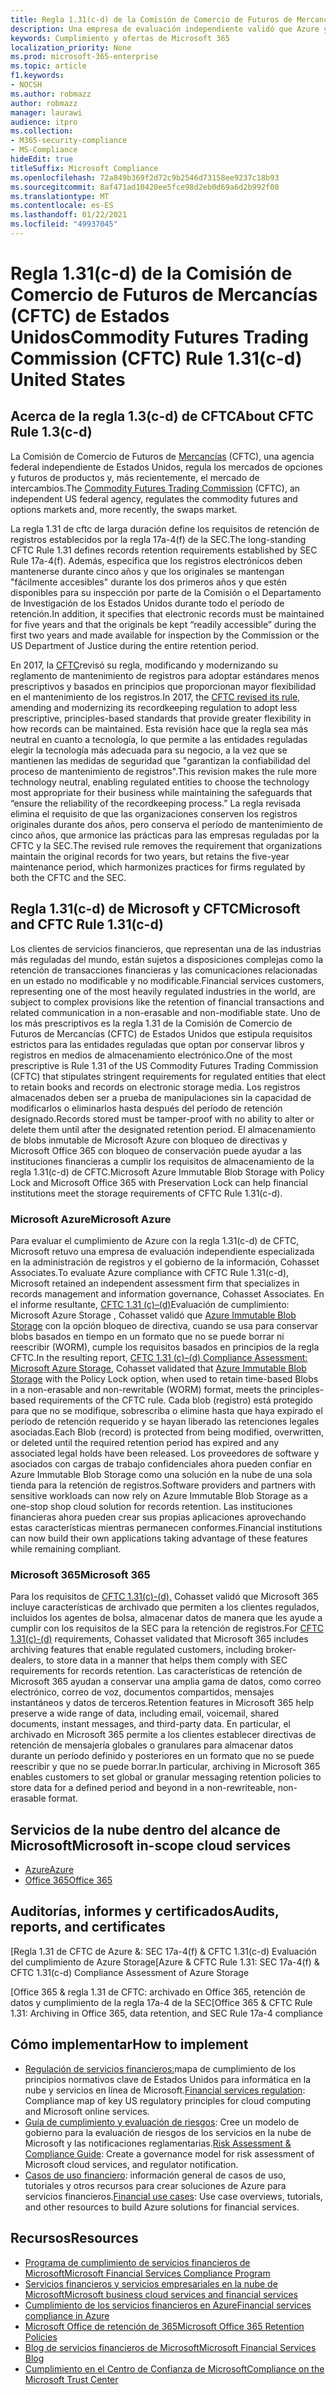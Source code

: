 ```yaml
---
title: Regla 1.31(c-d) de la Comisión de Comercio de Futuros de Mercancías (CFTC) de Estados Unidos
description: Una empresa de evaluación independiente validó que Azure y Office 365 pueden ayudar a las empresas financieras a cumplir con los requisitos de retención de registros y almacenamiento inmutable de la regla CFTC 1.31.
keywords: Cumplimiento y ofertas de Microsoft 365
localization_priority: None
ms.prod: microsoft-365-enterprise
ms.topic: article
f1.keywords:
- NOCSH
ms.author: robmazz
author: robmazz
manager: laurawi
audience: itpro
ms.collection:
- M365-security-compliance
- MS-Compliance
hideEdit: true
titleSuffix: Microsoft Compliance
ms.openlocfilehash: 72a849b369f2d72c9b2546d73158ee9237c18b93
ms.sourcegitcommit: 8af471ad10420ee5fce98d2eb0d69a6d2b992f08
ms.translationtype: MT
ms.contentlocale: es-ES
ms.lasthandoff: 01/22/2021
ms.locfileid: "49937045"
---
```

# <a name="commodity-futures-trading-commission-cftc-rule-131c-d-united-states"></a><span data-ttu-id="25e29-104">Regla 1.31(c-d) de la Comisión de Comercio de Futuros de Mercancías (CFTC) de Estados Unidos</span><span class="sxs-lookup"><span data-stu-id="25e29-104">Commodity Futures Trading Commission (CFTC) Rule 1.31(c-d) United States</span></span>

## <a name="about-cftc-rule-13c-d"></a><span data-ttu-id="25e29-105">Acerca de la regla 1.3(c-d) de CFTC</span><span class="sxs-lookup"><span data-stu-id="25e29-105">About CFTC Rule 1.3(c-d)</span></span>

<span data-ttu-id="25e29-106">La Comisión de Comercio de Futuros de [Mercancías](https://www.cftc.gov/) (CFTC), una agencia federal independiente de Estados Unidos, regula los mercados de opciones y futuros de productos y, más recientemente, el mercado de intercambios.</span><span class="sxs-lookup"><span data-stu-id="25e29-106">The [Commodity Futures Trading Commission](https://www.cftc.gov/) (CFTC), an independent US federal agency, regulates the commodity futures and options markets and, more recently, the swaps market.</span></span>  
  
<span data-ttu-id="25e29-107">La regla 1.31 de cftc de larga duración define los requisitos de retención de registros establecidos por la regla 17a-4(f) de la SEC.</span><span class="sxs-lookup"><span data-stu-id="25e29-107">The long-standing CFTC Rule 1.31 defines records retention requirements established by SEC Rule 17a-4(f).</span></span> <span data-ttu-id="25e29-108">Además, especifica que los registros electrónicos deben mantenerse durante cinco años y que los originales se mantengan "fácilmente accesibles" durante los dos primeros años y que estén disponibles para su inspección por parte de la Comisión o el Departamento de Investigación de los Estados Unidos durante todo el período de retención.</span><span class="sxs-lookup"><span data-stu-id="25e29-108">In addition, it specifies that electronic records must be maintained for five years and that the originals be kept “readily accessible” during the first two years and made available for inspection by the Commission or the US Department of Justice during the entire retention period.</span></span>  
  
<span data-ttu-id="25e29-109">En 2017, la [CFTC](https://www.cftc.gov/sites/default/files/idc/groups/public/@lrfederalregister/documents/file/2017-11014a.pdf)revisó su regla, modificando y modernizando su reglamento de mantenimiento de registros para adoptar estándares menos prescriptivos y basados en principios que proporcionan mayor flexibilidad en el mantenimiento de los registros.</span><span class="sxs-lookup"><span data-stu-id="25e29-109">In 2017, the [CFTC revised its rule](https://www.cftc.gov/sites/default/files/idc/groups/public/@lrfederalregister/documents/file/2017-11014a.pdf), amending and modernizing its recordkeeping regulation to adopt less prescriptive, principles-based standards that provide greater flexibility in how records can be maintained.</span></span> <span data-ttu-id="25e29-110">Esta revisión hace que la regla sea más neutral en cuanto a tecnología, lo que permite a las entidades reguladas elegir la tecnología más adecuada para su negocio, a la vez que se mantienen las medidas de seguridad que "garantizan la confiabilidad del proceso de mantenimiento de registros".</span><span class="sxs-lookup"><span data-stu-id="25e29-110">This revision makes the rule more technology neutral, enabling regulated entities to choose the technology most appropriate for their business while maintaining the safeguards that “ensure the reliability of the recordkeeping process.”</span></span> <span data-ttu-id="25e29-111">La regla revisada elimina el requisito de que las organizaciones conserven los registros originales durante dos años, pero conserva el período de mantenimiento de cinco años, que armonice las prácticas para las empresas reguladas por la CFTC y la SEC.</span><span class="sxs-lookup"><span data-stu-id="25e29-111">The revised rule removes the requirement that organizations maintain the original records for two years, but retains the five-year maintenance period, which harmonizes practices for firms regulated by both the CFTC and the SEC.</span></span>

## <a name="microsoft-and-cftc-rule-131c-d"></a><span data-ttu-id="25e29-112">Regla 1.31(c-d) de Microsoft y CFTC</span><span class="sxs-lookup"><span data-stu-id="25e29-112">Microsoft and CFTC Rule 1.31(c-d)</span></span>

<span data-ttu-id="25e29-113">Los clientes de servicios financieros, que representan una de las industrias más reguladas del mundo, están sujetos a disposiciones complejas como la retención de transacciones financieras y las comunicaciones relacionadas en un estado no modificable y no modificable.</span><span class="sxs-lookup"><span data-stu-id="25e29-113">Financial services customers, representing one of the most heavily regulated industries in the world, are subject to complex provisions like the retention of financial transactions and related communication in a non-erasable and non-modifiable state.</span></span> <span data-ttu-id="25e29-114">Uno de los más prescriptivos es la regla 1.31 de la Comisión de Comercio de Futuros de Mercancías (CFTC) de Estados Unidos que estipula requisitos estrictos para las entidades reguladas que optan por conservar libros y registros en medios de almacenamiento electrónico.</span><span class="sxs-lookup"><span data-stu-id="25e29-114">One of the most prescriptive is Rule 1.31 of the US Commodity Futures Trading Commission (CFTC) that stipulates stringent requirements for regulated entities that elect to retain books and records on electronic storage media.</span></span> <span data-ttu-id="25e29-115">Los registros almacenados deben ser a prueba de manipulaciones sin la capacidad de modificarlos o eliminarlos hasta después del período de retención designado.</span><span class="sxs-lookup"><span data-stu-id="25e29-115">Records stored must be tamper-proof with no ability to alter or delete them until after the designated retention period.</span></span> <span data-ttu-id="25e29-116">El almacenamiento de blobs inmutable de Microsoft Azure con bloqueo de directivas y Microsoft Office 365 con bloqueo de conservación puede ayudar a las instituciones financieras a cumplir los requisitos de almacenamiento de la regla 1.31(c-d) de CFTC.</span><span class="sxs-lookup"><span data-stu-id="25e29-116">Microsoft Azure Immutable Blob Storage with Policy Lock and Microsoft Office 365 with Preservation Lock can help financial institutions meet the storage requirements of CFTC Rule 1.31(c-d).</span></span>

### <a name="microsoft-azure"></a><span data-ttu-id="25e29-117">Microsoft Azure</span><span class="sxs-lookup"><span data-stu-id="25e29-117">Microsoft Azure</span></span>

<span data-ttu-id="25e29-118">Para evaluar el cumplimiento de Azure con la regla 1.31(c-d) de CFTC, Microsoft retuvo una empresa de evaluación independiente especializada en la administración de registros y el gobierno de la información, Cohasset Associates.</span><span class="sxs-lookup"><span data-stu-id="25e29-118">To evaluate Azure compliance with CFTC Rule 1.31(c-d), Microsoft retained an independent assessment firm that specializes in records management and information governance, Cohasset Associates.</span></span> <span data-ttu-id="25e29-119">En el informe resultante, [CFTC 1.31 (c)–(d)](https://servicetrust.microsoft.com/ViewPage/MSComplianceGuide?command=Download&downloadType=Document&downloadId=19b08fd4-d276-43e8-9461-715981d0ea20&docTab=4ce99610-c9c0-11e7-8c2c-f908a777fa4d_GRC_Assessment_Reports)Evaluación de cumplimiento: Microsoft Azure Storage , Cohasset validó que [Azure Immutable Blob Storage](https://docs.microsoft.com/azure/storage/blobs/storage-blob-immutable-storage) con la opción bloqueo de directiva, cuando se usa para conservar blobs basados en tiempo en un formato que no se puede borrar ni reescribir (WORM), cumple los requisitos basados en principios de la regla CFTC.</span><span class="sxs-lookup"><span data-stu-id="25e29-119">In the resulting report, [CFTC 1.31 (c)–(d) Compliance Assessment: Microsoft Azure Storage](https://servicetrust.microsoft.com/ViewPage/MSComplianceGuide?command=Download&downloadType=Document&downloadId=19b08fd4-d276-43e8-9461-715981d0ea20&docTab=4ce99610-c9c0-11e7-8c2c-f908a777fa4d_GRC_Assessment_Reports), Cohasset validated that [Azure Immutable Blob Storage](https://docs.microsoft.com/azure/storage/blobs/storage-blob-immutable-storage) with the Policy Lock option, when used to retain time-based Blobs in a non-erasable and non-rewritable (WORM) format, meets the principles-based requirements of the CFTC rule.</span></span> <span data-ttu-id="25e29-120">Cada blob (registro) está protegido para que no se modifique, sobrescriba o elimine hasta que haya expirado el período de retención requerido y se hayan liberado las retenciones legales asociadas.</span><span class="sxs-lookup"><span data-stu-id="25e29-120">Each Blob (record) is protected from being modified, overwritten, or deleted until the required retention period has expired and any associated legal holds have been released.</span></span> <span data-ttu-id="25e29-121">Los proveedores de software y asociados con cargas de trabajo confidenciales ahora pueden confiar en Azure Immutable Blob Storage como una solución en la nube de una sola tienda para la retención de registros.</span><span class="sxs-lookup"><span data-stu-id="25e29-121">Software providers and partners with sensitive workloads can now rely on Azure Immutable Blob Storage as a one-stop shop cloud solution for records retention.</span></span> <span data-ttu-id="25e29-122">Las instituciones financieras ahora pueden crear sus propias aplicaciones aprovechando estas características mientras permanecen conformes.</span><span class="sxs-lookup"><span data-stu-id="25e29-122">Financial institutions can now build their own applications taking advantage of these features while remaining compliant.</span></span>

### <a name="microsoft-365"></a><span data-ttu-id="25e29-123">Microsoft 365</span><span class="sxs-lookup"><span data-stu-id="25e29-123">Microsoft 365</span></span>

<span data-ttu-id="25e29-124">Para los requisitos de [CFTC 1.31(c)-(d),](https://docs.microsoft.com/microsoft-365/compliance/retention-regulatory-requirements#sec-17a-4f-finra-4511c-and-cftc-131c-d) Cohasset validó que Microsoft 365 incluye características de archivado que permiten a los clientes regulados, incluidos los agentes de bolsa, almacenar datos de manera que les ayude a cumplir con los requisitos de la SEC para la retención de registros.</span><span class="sxs-lookup"><span data-stu-id="25e29-124">For [CFTC 1.31(c)-(d)](https://docs.microsoft.com/microsoft-365/compliance/retention-regulatory-requirements#sec-17a-4f-finra-4511c-and-cftc-131c-d) requirements, Cohasset validated that Microsoft 365 includes archiving features that enable regulated customers, including broker-dealers, to store data in a manner that helps them comply with SEC requirements for records retention.</span></span> <span data-ttu-id="25e29-125">Las características de retención de Microsoft 365 ayudan a conservar una amplia gama de datos, como correo electrónico, correo de voz, documentos compartidos, mensajes instantáneos y datos de terceros.</span><span class="sxs-lookup"><span data-stu-id="25e29-125">Retention features in Microsoft 365 help preserve a wide range of data, including email, voicemail, shared documents, instant messages, and third-party data.</span></span> <span data-ttu-id="25e29-126">En particular, el archivado en Microsoft 365 permite a los clientes establecer directivas de retención de mensajería globales o granulares para almacenar datos durante un período definido y posteriores en un formato que no se puede reescribir y que no se puede borrar.</span><span class="sxs-lookup"><span data-stu-id="25e29-126">In particular, archiving in Microsoft 365 enables customers to set global or granular messaging retention policies to store data for a defined period and beyond in a non-rewriteable, non-erasable format.</span></span>

## <a name="microsoft-in-scope-cloud-services"></a><span data-ttu-id="25e29-127">Servicios de la nube dentro del alcance de Microsoft</span><span class="sxs-lookup"><span data-stu-id="25e29-127">Microsoft in-scope cloud services</span></span>

- [<span data-ttu-id="25e29-128">Azure</span><span class="sxs-lookup"><span data-stu-id="25e29-128">Azure</span></span>](https://aka.ms/AzureCompliance)
- [<span data-ttu-id="25e29-129">Office 365</span><span class="sxs-lookup"><span data-stu-id="25e29-129">Office 365</span></span>](https://aka.ms/o365-compliance-framework)

## <a name="audits-reports-and-certificates"></a><span data-ttu-id="25e29-130">Auditorías, informes y certificados</span><span class="sxs-lookup"><span data-stu-id="25e29-130">Audits, reports, and certificates</span></span>

<span data-ttu-id="25e29-131">[Regla 1.31 de CFTC de Azure &: SEC 17a-4(f) & CFTC 1.31(c-d) Evaluación del cumplimiento de Azure Storage</span><span class="sxs-lookup"><span data-stu-id="25e29-131">[Azure & CFTC Rule 1.31: SEC 17a-4(f) & CFTC 1.31(c-d) Compliance Assessment of Azure Storage</span></span>

<span data-ttu-id="25e29-132">[Office 365 & regla 1.31 de CFTC: archivado en Office 365, retención de datos y cumplimiento de la regla 17a-4 de la SEC</span><span class="sxs-lookup"><span data-stu-id="25e29-132">[Office 365 & CFTC Rule 1.31: Archiving in Office 365, data retention, and SEC Rule 17a-4 compliance</span></span>

## <a name="how-to-implement"></a><span data-ttu-id="25e29-133">Cómo implementar</span><span class="sxs-lookup"><span data-stu-id="25e29-133">How to implement</span></span>

- <span data-ttu-id="25e29-134">[Regulación de servicios financieros:](https://servicetrust.microsoft.com/ViewPage/TrustDocuments?command=Download&downloadType=Document&downloadId=5b483567-00b0-4d86-96ae-ee887dadb61c&docTab=6d000410-c9e9-11e7-9a91-892aae8839ad_Compliance_Guides)mapa de cumplimiento de los principios normativos clave de Estados Unidos para informática en la nube y servicios en línea de Microsoft.</span><span class="sxs-lookup"><span data-stu-id="25e29-134">[Financial services regulation](https://servicetrust.microsoft.com/ViewPage/TrustDocuments?command=Download&downloadType=Document&downloadId=5b483567-00b0-4d86-96ae-ee887dadb61c&docTab=6d000410-c9e9-11e7-9a91-892aae8839ad_Compliance_Guides): Compliance map of key US regulatory principles for cloud computing and Microsoft online services.</span></span>
- <span data-ttu-id="25e29-135">[Guía de cumplimiento y evaluación de riesgos](https://aka.ms/RiskGovernanceGuide): Cree un modelo de gobierno para la evaluación de riesgos de los servicios en la nube de Microsoft y las notificaciones reglamentarias.</span><span class="sxs-lookup"><span data-stu-id="25e29-135">[Risk Assessment & Compliance Guide](https://aka.ms/RiskGovernanceGuide): Create a governance model for risk assessment of Microsoft cloud services, and regulator notification.</span></span>
- <span data-ttu-id="25e29-136">[Casos de uso financiero](https://docs.microsoft.com/azure/industry/financial/): información general de casos de uso, tutoriales y otros recursos para crear soluciones de Azure para servicios financieros.</span><span class="sxs-lookup"><span data-stu-id="25e29-136">[Financial use cases](https://docs.microsoft.com/azure/industry/financial/): Use case overviews, tutorials, and other resources to build Azure solutions for financial services.</span></span>

## <a name="resources"></a><span data-ttu-id="25e29-137">Recursos</span><span class="sxs-lookup"><span data-stu-id="25e29-137">Resources</span></span>

- [<span data-ttu-id="25e29-138">Programa de cumplimiento de servicios financieros de Microsoft</span><span class="sxs-lookup"><span data-stu-id="25e29-138">Microsoft Financial Services Compliance Program</span></span>](https://aka.ms/FSCP-Print)
- [<span data-ttu-id="25e29-139">Servicios financieros y servicios empresariales en la nube de Microsoft</span><span class="sxs-lookup"><span data-stu-id="25e29-139">Microsoft business cloud services and financial services</span></span>](https://www.microsoft.com/trustcenter/cloudservices/financialservices)
- [<span data-ttu-id="25e29-140">Cumplimiento de los servicios financieros en Azure</span><span class="sxs-lookup"><span data-stu-id="25e29-140">Financial services compliance in Azure</span></span>](https://azure.microsoft.com/resources/videos/azurecon-2015-financial-services-compliance-in-azure/)
- [<span data-ttu-id="25e29-141">Microsoft Office de retención de 365</span><span class="sxs-lookup"><span data-stu-id="25e29-141">Microsoft Office 365 Retention Policies</span></span>](https://docs.microsoft.com/office365/securitycompliance/retention-policies)
- [<span data-ttu-id="25e29-142">Blog de servicios financieros de Microsoft</span><span class="sxs-lookup"><span data-stu-id="25e29-142">Microsoft Financial Services Blog</span></span>](https://techcommunity.microsoft.com/t5/Financial-Services-Blog/bg-p/FinancialServicesBlog)
- [<span data-ttu-id="25e29-143">Cumplimiento en el Centro de Confianza de Microsoft</span><span class="sxs-lookup"><span data-stu-id="25e29-143">Compliance on the Microsoft Trust Center</span></span>](https://www.microsoft.com/trust-center/compliance/compliance-overview)
